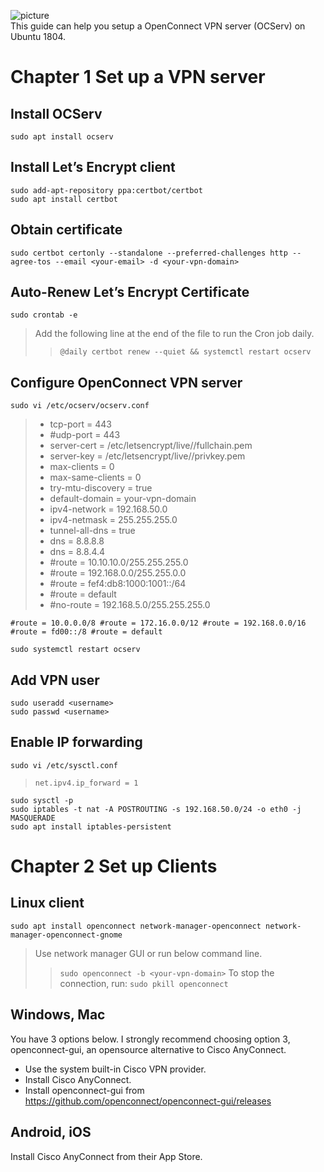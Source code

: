 ![picture](cisco-anyconnect-icon.png)  
This guide can help you setup a OpenConnect VPN server (OCServ) on Ubuntu 1804.

# Chapter 1 Set up a VPN server

## Install OCServ

```
sudo apt install ocserv
```

## Install Let’s Encrypt client

```
sudo add-apt-repository ppa:certbot/certbot
sudo apt install certbot
```

## Obtain certificate

```
sudo certbot certonly --standalone --preferred-challenges http --agree-tos --email <your-email> -d <your-vpn-domain>
```

## Auto-Renew Let’s Encrypt Certificate

```
sudo crontab -e
```

> Add the following line at the end of the file to run the Cron job daily.
>> `@daily certbot renew --quiet && systemctl restart ocserv`

## Configure OpenConnect VPN server

```
sudo vi /etc/ocserv/ocserv.conf
```

> * tcp-port = 443
> * #udp-port = 443
> * server-cert = /etc/letsencrypt/live/<your-vpn-domain>/fullchain.pem
> * server-key = /etc/letsencrypt/live/<your-vpn-domain>/privkey.pem
> * max-clients = 0
> * max-same-clients = 0
> * try-mtu-discovery = true
> * default-domain = your-vpn-domain
> * ipv4-network = 192.168.50.0
> * ipv4-netmask = 255.255.255.0
> * tunnel-all-dns = true
> * dns = 8.8.8.8
> * dns = 8.8.4.4
> * #route = 10.10.10.0/255.255.255.0
> * #route = 192.168.0.0/255.255.0.0
> * #route = fef4:db8:1000:1001::/64
> * #route = default
> * #no-route = 192.168.5.0/255.255.255.0

  `
#route = 10.0.0.0/8
#route = 172.16.0.0/12
#route = 192.168.0.0/16
#route = fd00::/8
#route = default
`
  
```
sudo systemctl restart ocserv
```

## Add VPN user

```
sudo useradd <username>
sudo passwd <username>
```

## Enable IP forwarding

```
sudo vi /etc/sysctl.conf
```

> `net.ipv4.ip_forward = 1`

```
sudo sysctl -p
sudo iptables -t nat -A POSTROUTING -s 192.168.50.0/24 -o eth0 -j MASQUERADE
sudo apt install iptables-persistent
```


# Chapter 2 Set up Clients

## Linux client
```
sudo apt install openconnect network-manager-openconnect network-manager-openconnect-gnome
```
> Use network manager GUI or run below command line.
>> `sudo openconnect -b <your-vpn-domain>`
>> To stop the connection, run:
>> `sudo pkill openconnect`

## Windows, Mac

You have 3 options below. I strongly recommend choosing option 3, openconnect-gui, an opensource alternative to Cisco AnyConnect.

* Use the system built-in Cisco VPN provider.
* Install Cisco AnyConnect.
* Install openconnect-gui from https://github.com/openconnect/openconnect-gui/releases

## Android, iOS

Install Cisco AnyConnect from their App Store.
